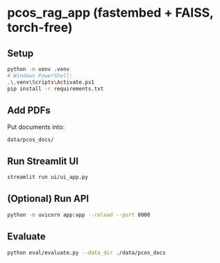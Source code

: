 # pcos_rag_app (fastembed + FAISS, torch-free)

## Setup
```bash
python -m venv .venv
# Windows PowerShell:
.\.venv\Scripts\Activate.ps1
pip install -r requirements.txt
```

## Add PDFs
Put documents into:
```
data/pcos_docs/
```

## Run Streamlit UI
```bash
streamlit run ui/ui_app.py
```

## (Optional) Run API
```bash
python -m uvicorn app:app --reload --port 8000
```

## Evaluate
```bash
python eval/evaluate.py --data_dir ./data/pcos_docs
```
